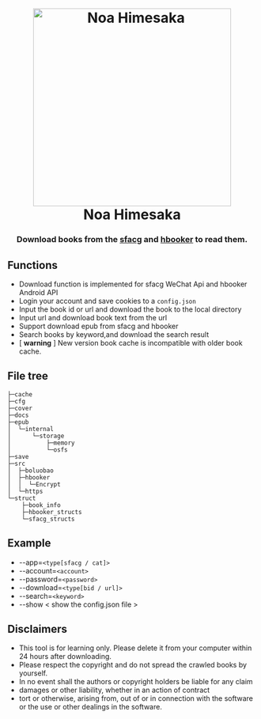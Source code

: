 <h1 align="center">
  <img src="./docs/81841388.png" width="400" height='' alt="Noa Himesaka">
  <br>Noa Himesaka<br>  
</h1>
<h3 align="center">
    Download books from the <a href="https://book.sfacg.com/">sfacg</a> and 
    <a href="https://app.hbooker.com/">hbooker</a> to read them. 
    
</h3> 


## **Functions**
 - Download function is implemented for sfacg WeChat Api and hbooker Android API
 - Login your account and save cookies to a ```config.json```
 - Input the book id or url and download the book to the local directory
 - Input url and download book text from the url
 - Support download epub from sfacg and hbooker
 - Search books by keyword,and download the search result
 - [ **warning** ] New version book cache is incompatible with older book cache.

## **File tree**
``` 
├─cache
├─cfg
├─cover
├─docs
├─epub
│  └─internal
│      └─storage
│          ├─memory
│          └─osfs
├─save
├─src
│  ├─boluobao
│  ├─hbooker
│  │  └─Encrypt
│  └─https
└─struct
    ├─book_info
    ├─hbooker_structs
    └─sfacg_structs
```
## **Example**

- --app=```<type[sfacg / cat]>```
- --account=```<account>```
- --password=```<password>```
- --download=```<type[bid / url]>``` 
- --search=```<keyword>```
- --show  < show the config.json file >
 
## **Disclaimers**
- This tool is for learning only. Please delete it from your computer within 24 hours after downloading.
- Please respect the copyright and do not spread the crawled books by yourself.
- In no event shall the authors or copyright holders be liable for any claim
- damages or other liability, whether in an action of contract
- tort or otherwise, arising from, out of or in connection with the software or the use or other dealings in the
  software.

 
